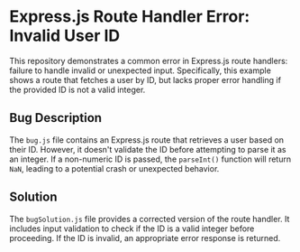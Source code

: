# Express.js Route Handler Error: Invalid User ID

This repository demonstrates a common error in Express.js route handlers:  failure to handle invalid or unexpected input. Specifically, this example shows a route that fetches a user by ID, but lacks proper error handling if the provided ID is not a valid integer.

## Bug Description

The `bug.js` file contains an Express.js route that retrieves a user based on their ID.  However, it doesn't validate the ID before attempting to parse it as an integer. If a non-numeric ID is passed, the `parseInt()` function will return `NaN`, leading to a potential crash or unexpected behavior.

## Solution

The `bugSolution.js` file provides a corrected version of the route handler. It includes input validation to check if the ID is a valid integer before proceeding.  If the ID is invalid, an appropriate error response is returned.